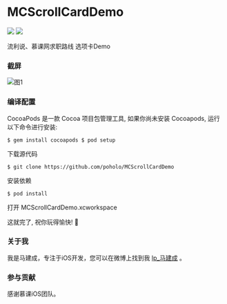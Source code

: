 # MCScrollCardDemo
![](https://img.shields.io/scrutinizer/build/g/filp/whoops.svg)  ![](https://img.shields.io/packagist/l/doctrine/orm.svg)

流利说、慕课网求职路线 选项卡Demo

### 截屏

![图1](https://github.com/poholo/MCScrollCardDemo/raw/master/MCScrollCardRecord.gif)

### 编译配置

CocoaPods 是一款 Cocoa 项目包管理工具, 如果你尚未安装 Cocoapods, 运行以下命令进行安装:

	$ gem install cocoapods $ pod setup
下载源代码

	$ git clone https://github.com/poholo/MCScrollCardDemo
安装依赖

	$ pod install
打开 MCScrollCardDemo.xcworkspace

这就完了, 祝你玩得愉快! :beers:

### 关于我
我是马建成，专注于iOS开发，您可以在微博上找到我 [lp_马建成](http://www.weibo.com/lp927) 。
### 参与贡献
感谢慕课iOS团队。





